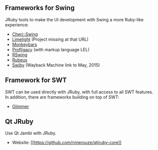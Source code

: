 Frameworks for Swing
--------------------

JRuby tools to make the UI development with Swing a more Ruby-like experience:

* [Cheri::Swing](http://cheri.rubyforge.org)
* [Limelight](http://limelight.8thlight.com) (Project missing at that URL)
* [Monkeybars](http://monkeybars.org)
* [Profligacy](http://ihate.rubyforge.org/profligacy/) (with markup language LEL)
* [RSwing](http://github.com/bakkdoor/rswing/)
* [Rubeus](http://code.google.com/p/rubeus/)
* [Swiby](https://web.archive.org/web/20150523134627/http://swiby.codehaus.org/) (Wayback Machine link to May, 2015)

Framework for SWT
-----------------
SWT can be used directly with JRuby, with full access to all SWT features.  In addition, there are frameworks building on top of SWT:

* [Glimmer](http://andymaleh.blogspot.com/2007/11/glimmering-philosophy.html)

Qt JRuby
--------

Use Qt Jambi with JRuby.

* Website: [[https://github.com/nmerouze/qtjruby-core]]
